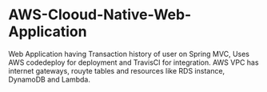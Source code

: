 # AWS-Clooud-Native-Web-Application
Web Application having Transaction history of user on Spring MVC, Uses  AWS codedeploy for deployment and TravisCI for integration. AWS VPC has internet gateways, rouyte tables and resources like RDS instance, DynamoDB and Lambda.  
